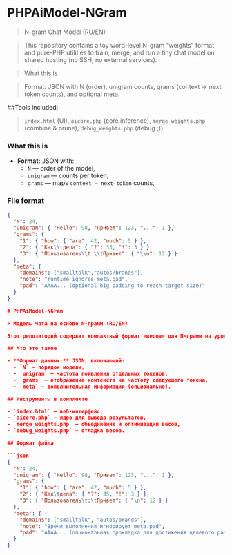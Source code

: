 # PHPAiModel-NGram

>N-gram Chat Model (RU/EN)

>This repository contains a toy word-level N-gram “weights” format and pure-PHP utilities to train, merge, and run a tiny chat model on shared hosting (no SSH, no external services).

>What this is

>Format: JSON with N (order), unigram counts, grams (context → next token counts), and optional meta.

##Tools included:
>`index.html` (UI), 
>`aicore.php` (core inference), 
>`merge_weights.php` (combine & prune),
>`debug_weights.php` (debug ;))


### What this is
- **Format:** JSON with:
  - `N` — order of the model,
  - `unigram` — counts per token,
  - `grams` — maps `context → next-token` counts,

### File format
```json
{
  "N": 24,
  "unigram": { "Hello": 98, "Привет": 123, "...": 1 },
  "grams": {
    "1": { "how": { "are": 42, "much": 5 } },
    "2": { "Как\\tдела": { "?": 35, "!": 3 } },
    "3": { "Пользователь\\t:\\tПривет": { "\\n": 12 } }
  },
  "meta": {
    "domains": ["smalltalk","autos/brands"],
    "note": "runtime ignores meta.pad",
    "pad": "AAAA... (optional big padding to reach target size)"
  }
}

# PHPAiModel-NGram

> Модель чата на основе N-грамм (RU/EN)

Этот репозиторий содержит компактный формат «весов» для N-грамм на уровне слов и утилиты на чистом PHP для обучения, объединения и работы небольшой чат-модели на общем хостинге (без SSH и внешних сервисов).

## Что это такое

- **Формат данных:** JSON, включающий:
  - `N` — порядок модели,
  - `unigram` — частота появления отдельных токенов,
  - `grams` — отображение контекста на частоту следующего токена,
  - `meta` — дополнительная информация (опционально).

## Инструменты в комплекте

- `index.html` — веб-интерфейс,
- `aicore.php` — ядро для вывода результатов,
- `merge_weights.php` — объединение и оптимизация весов,
- `debug_weights.php` — отладка весов.

## Формат файла

```json
{
  "N": 24,
  "unigram": { "Hello": 98, "Привет": 123, "...": 1 },
  "grams": {
    "1": { "how": { "are": 42, "much": 5 } },
    "2": { "Как\tдела": { "?": 35, "!": 3 } },
    "3": { "Пользователь\t:\tПривет": { "\n": 12 } }
  },
  "meta": {
    "domains": ["smalltalk", "autos/brands"],
    "note": "Время выполнения игнорирует meta.pad",
    "pad": "AAAA... (опциональная прокладка для достижения целевого размера)"
  }
}